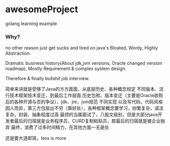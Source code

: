 # awesomeProject

golang learning example

### Why?
no other reason just get sucks and tired on java's Bloated, Wordy, Highly Abstraction.

Dramatic business history(About jdk,jvm versions, Oracle changed version roadmap), Mostly Requirement & complex system design.

Therefore & finally bullshit job interview.

简单来讲就是受够了Java的方方面面，从底层历史、各种概念规定 不同版本、流行技术框架技术变迁，到最后工作层面
历史包袱、版本变迁（主要是Oracle收购后的各种开源与否的争议），jdk、jre，jvm规范 不同实现
以及写代码，代码风格因人而异，第三方包层出不穷（算好处），各种框架概念要学习，纷繁复杂，语法复杂，封装、抽象程度过高
最烦的当属面试了，八股文级别，但是大部分java开发者最后的归宿就是业务程序员，CURD复制粘贴员，那最后的归宿就是被企业抛弃
最终，浪费了过多时间精力，在其他方面一无是处

还是要大道即简，less is more